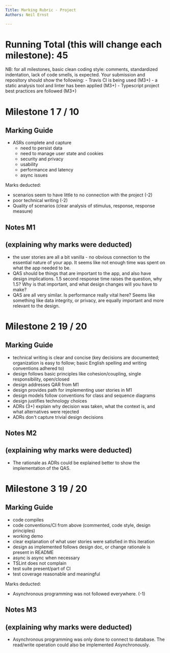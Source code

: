 ```yaml
---
Title: Marking Rubric - Project
Authors: Neil Ernst

---
```


# Running Total (this will change each milestone):   45

NB: for all milestones, basic clean coding style: comments, standardized indentation, lack of code smells, is expected. Your submission and repository should show the following: 
	- Travis CI is being used (M3+)
	- a static analysis tool and linter has been applied (M3+)
	- Typescript project best practices are followed (M3+)

# Milestone 1   7  / 10

## Marking Guide	

- ASRs complete and capture
  - need to persist data
  - need to manage user state and cookies
  - security and privacy
  - usability
  - performance and latency
  - async issues

Marks deducted:

- scenarios seem to have little to no connection with the project (-2)
- poor technical writing  (-2)
- Quality of scenarios (clear analysis of stimulus, response, response measure)

## Notes M1

(explaining why marks were deducted)
-----

- the user stories are all a bit vanilla - no obvious connection to the essential nature of your app. It seems like not enough time was spent on what the app needed to be.
- QAS should be things that are important to the app, and also have design implications. 1.5 second response time raises the question, why 1.5? Why is that important, and what design changes will you have to make? 
- QAS are all very similar. Is performance really vital here? Seems like something like data integrity, or privacy, are equally important and more relevant to the design. 



# Milestone 2   19 / 20

## Marking Guide

- technical writing is clear and concise (key decisions are documented; organization is easy to follow; basic English spelling and writing conventions adhered to)
- design follows basic principles like cohesion/coupling, single responsibility, open/closed
- design addresses QAR from M1
- design provides path for implementing user stories in M1
- design models follow conventions for class and sequence diagrams
- design justifies technology choices
- ADRs (3+) explain why decision was taken, what the context is, and what alternatives were rejected
- ADRs don't capture trivial design decisions

## Notes M2

(explaining why marks were deducted)
-----

- The rationale as ADRs could be explained better to show the implementation of the QAS.

# Milestone 3   19 / 20

## Marking Guide

- code compiles
- code conventions/CI from above (commented, code style, design principles)
- working demo
- clear explanation of what user stories were satisfied in this iteration
- design as implemented follows design doc, or change rationale is present in README
- async is async when necessary
- TSLint does not complain
- test suite present/part of CI
- test coverage reasonable and meaningful

Marks deducted:

- Asynchronous programming was not followed everywhere. (-1)

## Notes M3

(explaining why marks were deducted)
-----

- Asynchronous programming was only done to connect to database. The read/write operation could also be implemented Asynchronously.
